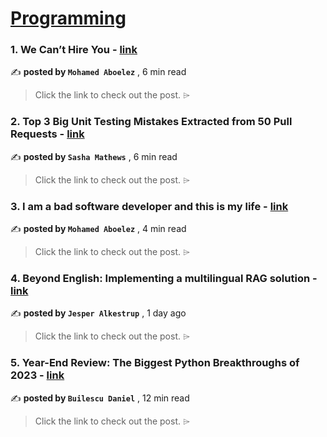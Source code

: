 
<h1><a href=https://medium.com/tag/programming/recommended target="_blank" rel="noopener noreferrer">Programming</a></h1>
<h3>1. We Can’t Hire You - <a href=https://medium.com/blob-streaming/we-cant-hire-you-f61819ca55dd?source=tag_recommended_feed---------0-84----------programming----------11876180_bc8a_428f_819d_b7aed88299ed------- target="_blank" rel="noopener noreferrer">link</a></h3>

✍️ **posted by `Mohamed Aboelez`** <date> , 6 min read</date>

<blockquote>Click the link to check out the post. ⌲</blockquote>

<h3>2. Top 3 Big Unit Testing Mistakes Extracted from 50 Pull Requests - <a href=https://medium.com/gitconnected/top-3-big-unit-testing-mistakes-extracted-from-50-pull-requests-ce3af893f778?source=tag_recommended_feed---------1-107----------programming----------11876180_bc8a_428f_819d_b7aed88299ed------- target="_blank" rel="noopener noreferrer">link</a></h3>

✍️ **posted by `Sasha Mathews`** <date> , 6 min read</date>

<blockquote>Click the link to check out the post. ⌲</blockquote>

<h3>3. I am a bad software developer and this is my life - <a href=https://medium.com/blob-streaming/i-am-a-bad-software-developer-and-this-is-my-life-5c248dc72c2a?source=tag_recommended_feed---------2-85----------programming----------11876180_bc8a_428f_819d_b7aed88299ed------- target="_blank" rel="noopener noreferrer">link</a></h3>

✍️ **posted by `Mohamed Aboelez`** <date> , 4 min read</date>

<blockquote>Click the link to check out the post. ⌲</blockquote>

<h3>4. Beyond English: Implementing a multilingual RAG solution - <a href=https://medium.com/towards-data-science/beyond-english-implementing-a-multilingual-rag-solution-12ccba0428b6?source=tag_recommended_feed---------3-84----------programming----------11876180_bc8a_428f_819d_b7aed88299ed------- target="_blank" rel="noopener noreferrer">link</a></h3>

✍️ **posted by `Jesper Alkestrup`** <date> , 1 day ago</date>

<blockquote>Click the link to check out the post. ⌲</blockquote>

<h3>5. Year-End Review: The Biggest Python Breakthroughs of 2023 - <a href=https://medium.com/python-in-plain-english/year-end-review-the-biggest-python-breakthroughs-of-2023-2cf19111829c?source=tag_recommended_feed---------4-107----------programming----------11876180_bc8a_428f_819d_b7aed88299ed------- target="_blank" rel="noopener noreferrer">link</a></h3>

✍️ **posted by `Builescu Daniel`** <date> , 12 min read</date>

<blockquote>Click the link to check out the post. ⌲</blockquote>

